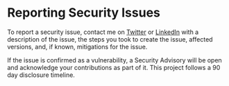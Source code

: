# Reporting Security Issues

To report a security issue, contact me on [Twitter](https://twitter.com/mauriciolauffer) or [LinkedIn](https://linkedin.com/in/mauriciolauffer) with a description of the issue, the steps you took to create the issue, affected versions, and, if known, mitigations for the issue.

If the issue is confirmed as a vulnerability, a Security Advisory will be open and acknowledge your contributions as part of it. This project follows a 90 day disclosure timeline.
